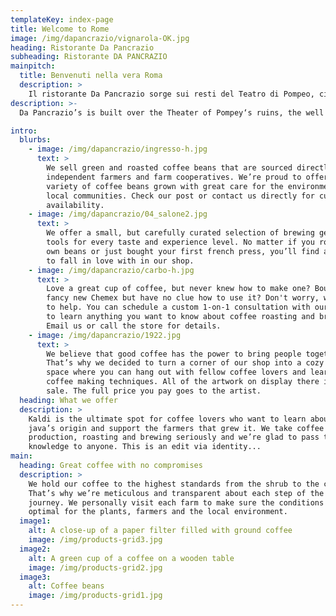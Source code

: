 ```yaml
---
templateKey: index-page
title: Welcome to Rome
image: /img/dapancrazio/vignarola-OK.jpg
heading: Ristorante Da Pancrazio
subheading: Ristorante DA PANCRAZIO
mainpitch:
  title: Benvenuti nella vera Roma
  description: >
    Il ristorante Da Pancrazio sorge sui resti del Teatro di Pompeo, cioè il più importante teatro di Roma Antica, ed è noto dal 1922 non solo per le sue sale uniche, ma anche per il sapore della tipica cucina romana che propone in un ambiente familiare con ricette che sono patrimonio di quattro generazioni.
description: >-
  Da Pancrazio’s is built over the Theater of Pompey‘s ruins, the well known 1st century b.C. theater where Julius Caesar was murdered. Our place has became famous in years for the unique halls where you can dine, but also for the taste of the typical roman cuisine purposed, a treasure prepared every day from our chefs following recipes we preserve since 1922. 

intro:
  blurbs:
    - image: /img/dapancrazio/ingresso-h.jpg
      text: >
        We sell green and roasted coffee beans that are sourced directly from
        independent farmers and farm cooperatives. We’re proud to offer a
        variety of coffee beans grown with great care for the environment and
        local communities. Check our post or contact us directly for current
        availability.
    - image: /img/dapancrazio/04_salone2.jpg
      text: >
        We offer a small, but carefully curated selection of brewing gear and
        tools for every taste and experience level. No matter if you roast your
        own beans or just bought your first french press, you’ll find a gadget
        to fall in love with in our shop.
    - image: /img/dapancrazio/carbo-h.jpg
      text: >
        Love a great cup of coffee, but never knew how to make one? Bought a
        fancy new Chemex but have no clue how to use it? Don't worry, we’re here
        to help. You can schedule a custom 1-on-1 consultation with our baristas
        to learn anything you want to know about coffee roasting and brewing.
        Email us or call the store for details.
    - image: /img/dapancrazio/1922.jpg
      text: >
        We believe that good coffee has the power to bring people together.
        That’s why we decided to turn a corner of our shop into a cozy meeting
        space where you can hang out with fellow coffee lovers and learn about
        coffee making techniques. All of the artwork on display there is for
        sale. The full price you pay goes to the artist.
  heading: What we offer
  description: >
    Kaldi is the ultimate spot for coffee lovers who want to learn about their
    java’s origin and support the farmers that grew it. We take coffee
    production, roasting and brewing seriously and we’re glad to pass that
    knowledge to anyone. This is an edit via identity...
main:
  heading: Great coffee with no compromises
  description: >
    We hold our coffee to the highest standards from the shrub to the cup.
    That’s why we’re meticulous and transparent about each step of the coffee’s
    journey. We personally visit each farm to make sure the conditions are
    optimal for the plants, farmers and the local environment.
  image1:
    alt: A close-up of a paper filter filled with ground coffee
    image: /img/products-grid3.jpg
  image2:
    alt: A green cup of a coffee on a wooden table
    image: /img/products-grid2.jpg
  image3:
    alt: Coffee beans
    image: /img/products-grid1.jpg
---
```

